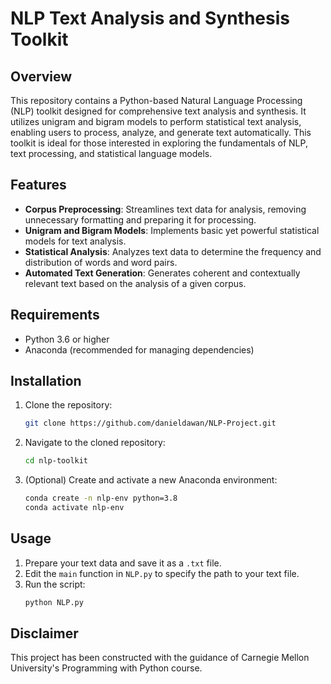 # NLP Text Analysis and Synthesis Toolkit

## Overview
This repository contains a Python-based Natural Language Processing (NLP) toolkit designed for comprehensive text analysis and synthesis. It utilizes unigram and bigram models to perform statistical text analysis, enabling users to process, analyze, and generate text automatically. This toolkit is ideal for those interested in exploring the fundamentals of NLP, text processing, and statistical language models.

## Features
- **Corpus Preprocessing**: Streamlines text data for analysis, removing unnecessary formatting and preparing it for processing.
- **Unigram and Bigram Models**: Implements basic yet powerful statistical models for text analysis.
- **Statistical Analysis**: Analyzes text data to determine the frequency and distribution of words and word pairs.
- **Automated Text Generation**: Generates coherent and contextually relevant text based on the analysis of a given corpus.
  
## Requirements
- Python 3.6 or higher
- Anaconda (recommended for managing dependencies)

## Installation
1. Clone the repository:
   ```bash
   git clone https://github.com/danieldawan/NLP-Project.git
   ```
2. Navigate to the cloned repository:
   ```bash
   cd nlp-toolkit
   ```
3. (Optional) Create and activate a new Anaconda environment:
   ```bash
   conda create -n nlp-env python=3.8
   conda activate nlp-env
   ```

## Usage
1. Prepare your text data and save it as a `.txt` file.
2. Edit the `main` function in `NLP.py` to specify the path to your text file.
3. Run the script:
   ```bash
   python NLP.py
   ```
## Disclaimer
This project has been constructed with the guidance of Carnegie Mellon University's Programming with Python course.
